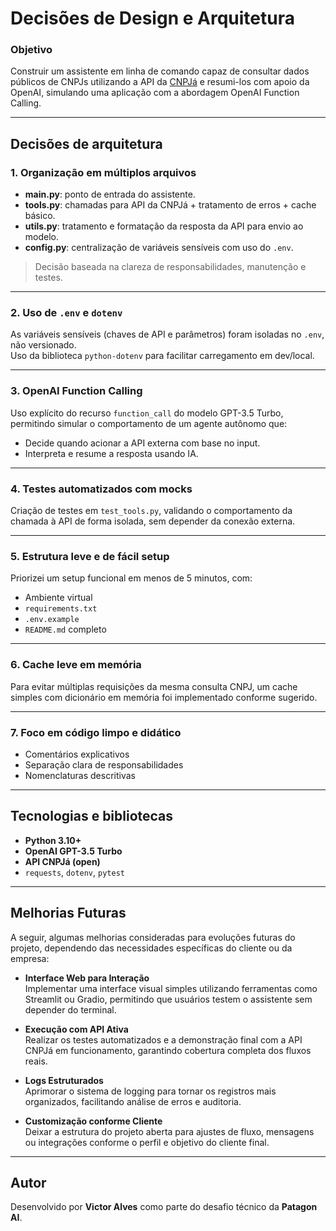 # Decisões de Design e Arquitetura

###  Objetivo

Construir um assistente em linha de comando capaz de consultar dados públicos de CNPJs utilizando a API da [CNPJá](https://cnpja.com/api/open) e resumi-los com apoio da OpenAI, simulando uma aplicação com a abordagem OpenAI Function Calling.

---

## Decisões de arquitetura

### 1. Organização em múltiplos arquivos

- **main.py**: ponto de entrada do assistente.
- **tools.py**: chamadas para API da CNPJá + tratamento de erros + cache básico.
- **utils.py**: tratamento e formatação da resposta da API para envio ao modelo.
- **config.py**: centralização de variáveis sensíveis com uso do `.env`.

> Decisão baseada na clareza de responsabilidades, manutenção e testes.

---

### 2. Uso de `.env` e `dotenv`

As variáveis sensíveis (chaves de API e parâmetros) foram isoladas no `.env`, não versionado.  
Uso da biblioteca `python-dotenv` para facilitar carregamento em dev/local.

---

### 3. OpenAI Function Calling

Uso explícito do recurso `function_call` do modelo GPT-3.5 Turbo, permitindo simular o comportamento de um agente autônomo que:

- Decide quando acionar a API externa com base no input.
- Interpreta e resume a resposta usando IA.

---

### 4. Testes automatizados com mocks

Criação de testes em `test_tools.py`, validando o comportamento da chamada à API de forma isolada, sem depender da conexão externa.

---

### 5. Estrutura leve e de fácil setup

Priorizei um setup funcional em menos de 5 minutos, com:

- Ambiente virtual
- `requirements.txt`
- `.env.example`
- `README.md` completo

---

### 6. Cache leve em memória

Para evitar múltiplas requisições da mesma consulta CNPJ, um cache simples com dicionário em memória foi implementado conforme sugerido.

---

### 7. Foco em código limpo e didático

- Comentários explicativos
- Separação clara de responsabilidades
- Nomenclaturas descritivas

---

## Tecnologias e bibliotecas

- **Python 3.10+**
- **OpenAI GPT-3.5 Turbo**
- **API CNPJá (open)**
- `requests`, `dotenv`, `pytest`

---

## Melhorias Futuras

A seguir, algumas melhorias consideradas para evoluções futuras do projeto, dependendo das necessidades específicas do cliente ou da empresa:

- **Interface Web para Interação**  
  Implementar uma interface visual simples utilizando ferramentas como Streamlit ou Gradio, permitindo que usuários testem o assistente sem depender do terminal.

- **Execução com API Ativa**  
  Realizar os testes automatizados e a demonstração final com a API CNPJá em funcionamento, garantindo cobertura completa dos fluxos reais.

- **Logs Estruturados**  
  Aprimorar o sistema de logging para tornar os registros mais organizados, facilitando análise de erros e auditoria.

- **Customização conforme Cliente**  
  Deixar a estrutura do projeto aberta para ajustes de fluxo, mensagens ou integrações conforme o perfil e objetivo do cliente final.

---

## Autor

Desenvolvido por **Victor Alves** como parte do desafio técnico da **Patagon AI**.
